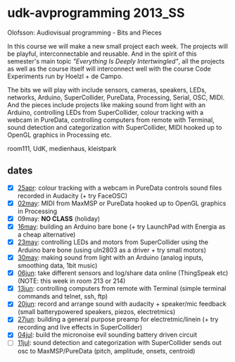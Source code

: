 udk-avprogramming 2013_SS
=========================

Olofsson: Audiovisual programming - Bits and Pieces

In this course we will make a new small project each week. The projects will be playful, interconnectable and reusable. And in the spirit of this semester's main topic _"Everything Is Deeply Intertwingled"_, all the projects as well as the course itself will interconnect well with the course Code Experiments run by Hoelzl + de Campo.

The bits we will play with include sensors, cameras, speakers, LEDs, networks, Arduino, SuperCollider, PureData, Processing, Serial, OSC, MIDI. And the pieces include projects like making sound from light with an Arduino, controlling LEDs from SuperCollider, colour tracking with a webcam in PureData, controlling computers from remote with Terminal, sound detection and categorization with SuperCollider, MIDI hooked up to OpenGL graphics in Processing etc.

room111, UdK, medienhaus, kleistpark

dates
-----
- [x] [25apr](https://github.com/redFrik/udk09-Bits_and_Pieces/tree/master/udk130425): colour tracking with a webcam in PureData controls sound files recorded in Audacity (+ try FaceOSC)
- [x] [02may](https://github.com/redFrik/udk09-Bits_and_Pieces/tree/master/udk130502): MIDI from MaxMSP or PureData hooked up to OpenGL graphics in Processing
- [x] 09may: **NO CLASS** (holiday)
- [x] [16may](https://github.com/redFrik/udk09-Bits_and_Pieces/tree/master/udk130516): building an Arduino bare bone (+ try LaunchPad with Energia as a cheap alternative)
- [x] [23may](https://github.com/redFrik/udk09-Bits_and_Pieces/tree/master/udk130523): controlling LEDs and motors from SuperCollider using the Arduino bare bone (using uln2803 as a driver + try small motors)
- [x] [30may](https://github.com/redFrik/udk09-Bits_and_Pieces/tree/master/udk130530): making sound from light with an Arduino (analog inputs, smoothing data, 1bit music)
- [x] [06jun](https://github.com/redFrik/udk09-Bits_and_Pieces/tree/master/udk130606): take different sensors and log/share data online (ThingSpeak etc) (NOTE: this week in room 213 or 214)
- [x] [13jun](https://github.com/redFrik/udk09-Bits_and_Pieces/tree/master/udk130613): controlling computers from remote with Terminal (simple terminal commands and telnet, ssh, ftp)
- [x] [20jun](https://github.com/redFrik/udk09-Bits_and_Pieces/tree/master/udk130620): record and arrange sound with audacity + speaker/mic feedback (small batterypowered speakers, piezos, electretmics)
- [x] [27jun](https://github.com/redFrik/udk09-Bits_and_Pieces/tree/master/udk130627): building a general purpose preamp for electretmic/linein (+ try recording and live effects in SuperCollider)
- [x] [04jul](https://github.com/redFrik/udk09-Bits_and_Pieces/tree/master/udk130704): build the micronoise evil sounding battery driven circuit
- [ ] [11jul](https://github.com/redFrik/udk09-Bits_and_Pieces/tree/master/udk130711): sound detection and categorization with SuperCollider sends out osc to MaxMSP/PureData (pitch, amplitude, onsets, centroid)
